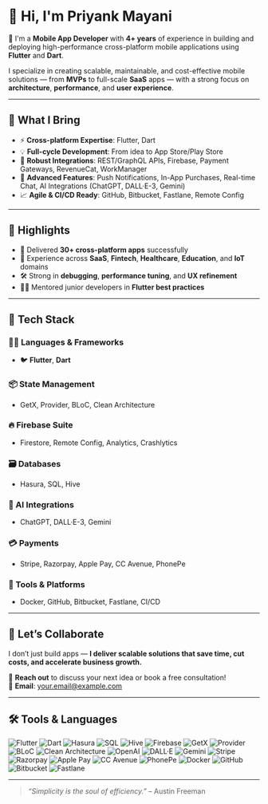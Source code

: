 # 👋 Hi, I'm Priyank Mayani

🚀 I'm a **Mobile App Developer** with **4+ years** of experience in building and deploying high-performance cross-platform mobile applications using **Flutter** and **Dart**.

I specialize in creating scalable, maintainable, and cost-effective mobile solutions — from **MVPs** to full-scale **SaaS** apps — with a strong focus on **architecture**, **performance**, and **user experience**.

---

## 💼 What I Bring

- ⚡ **Cross-platform Expertise**: Flutter, Dart  
- 💡 **Full-cycle Development**: From idea to App Store/Play Store  
- 🔧 **Robust Integrations**: REST/GraphQL APIs, Firebase, Payment Gateways, RevenueCat, WorkManager  
- 🧩 **Advanced Features**: Push Notifications, In-App Purchases, Real-time Chat, AI Integrations (ChatGPT, DALL·E-3, Gemini)  
- 📈 **Agile & CI/CD Ready**: GitHub, Bitbucket, Fastlane, Remote Config  

---

## 🚀 Highlights

- 📱 Delivered **30+ cross-platform apps** successfully  
- 💼 Experience across **SaaS**, **Fintech**, **Healthcare**, **Education**, and **IoT** domains  
- 🛠 Strong in **debugging**, **performance tuning**, and **UX refinement**  
- 👨‍🏫 Mentored junior developers in **Flutter best practices**  

---

## 🧰 Tech Stack

### 👨‍💻 Languages & Frameworks  
- 🐦 **Flutter**, **Dart**

### 📦 State Management  
- GetX, Provider, BLoC, Clean Architecture

### 🔥 Firebase Suite  
- Firestore, Remote Config, Analytics, Crashlytics

### 🗃 Databases  
- Hasura, SQL, Hive

### 🤖 AI Integrations  
- ChatGPT, DALL·E-3, Gemini

### 💳 Payments  
- Stripe, Razorpay, Apple Pay, CC Avenue, PhonePe

### 🐳 Tools & Platforms  
- Docker, GitHub, Bitbucket, Fastlane, CI/CD

---

## 💬 Let’s Collaborate

I don’t just build apps — **I deliver scalable solutions that save time, cut costs, and accelerate business growth.**

📩 **Reach out** to discuss your next idea or book a free consultation!  
📧 **Email**: [your.email@example.com](mailto:mayanipriyank0307@gmail.com)

---
## 🛠️ Tools & Languages

![Flutter](https://img.shields.io/badge/Flutter-02569B?style=for-the-badge&logo=flutter&logoColor=white)
![Dart](https://img.shields.io/badge/Dart-0175C2?style=for-the-badge&logo=dart&logoColor=white)
![Hasura](https://img.shields.io/badge/Hasura-1EB4D4?style=for-the-badge&logo=hasura&logoColor=white)
![SQL](https://img.shields.io/badge/SQL-4479A1?style=for-the-badge&logo=postgresql&logoColor=white)
![Hive](https://img.shields.io/badge/Hive-F3C614?style=for-the-badge&logo=hive&logoColor=black)
![Firebase](https://img.shields.io/badge/Firebase-FFCA28?style=for-the-badge&logo=firebase&logoColor=black)
![GetX](https://img.shields.io/badge/GetX-4B3263?style=for-the-badge&logo=flutter&logoColor=white)
![Provider](https://img.shields.io/badge/Provider-009688?style=for-the-badge&logo=flutter&logoColor=white)
![BLoC](https://img.shields.io/badge/BLoC-3985FF?style=for-the-badge&logo=bloc&logoColor=white)
![Clean Architecture](https://img.shields.io/badge/Clean--Architecture-6C63FF?style=for-the-badge)
![OpenAI](https://img.shields.io/badge/ChatGPT-412991?style=for-the-badge&logo=openai&logoColor=white)
![DALL·E](https://img.shields.io/badge/DALL·E-00A67E?style=for-the-badge&logo=openai&logoColor=white)
![Gemini](https://img.shields.io/badge/Gemini-4285F4?style=for-the-badge&logo=google&logoColor=white)
![Stripe](https://img.shields.io/badge/Stripe-008CDD?style=for-the-badge&logo=stripe&logoColor=white)
![Razorpay](https://img.shields.io/badge/Razorpay-02042B?style=for-the-badge&logo=razorpay&logoColor=white)
![Apple Pay](https://img.shields.io/badge/Apple--Pay-000000?style=for-the-badge&logo=apple&logoColor=white)
![CC Avenue](https://img.shields.io/badge/CCAvenue-034EA2?style=for-the-badge)
![PhonePe](https://img.shields.io/badge/PhonePe-5F259F?style=for-the-badge&logo=phonepe&logoColor=white)
![Docker](https://img.shields.io/badge/Docker-2496ED?style=for-the-badge&logo=docker&logoColor=white)
![GitHub](https://img.shields.io/badge/GitHub-181717?style=for-the-badge&logo=github&logoColor=white)
![Bitbucket](https://img.shields.io/badge/Bitbucket-0052CC?style=for-the-badge&logo=bitbucket&logoColor=white)
![Fastlane](https://img.shields.io/badge/Fastlane-F32C3C?style=for-the-badge&logo=fastlane&logoColor=white)

---

> *“Simplicity is the soul of efficiency.”* – Austin Freeman
